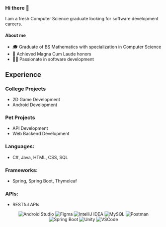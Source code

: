 ### Hi there 👋

I am a fresh Computer Science graduate looking for software development careers.

#### About me
* 🎓 Graduate of BS Mathematics with specialization in Computer Science
* 🥈 Achieved Magna Cum Laude honors
* 🧑‍💻 Passionate in software development

## Experience

### College Projects
* 2D Game Development
* Android Development
  
### Pet Projects
* API Development
* Web Backend Development
  
### Languages: 
* C#, Java, HTML, CSS, SQL
### Frameworks: 
* Spring, Spring Boot, Thymeleaf
### APIs: 
* RESTful APIs
  
<div align="center">

  ![Android Studio](https://img.shields.io/badge/Android_Studio-3DDC84?style=for-the-badge&logo=android-studio&logoColor=white)
  ![Figma](https://img.shields.io/badge/Figma-F24E1E?style=for-the-badge&logo=figma&logoColor=white)
  ![IntelliJ IDEA](https://img.shields.io/badge/IntelliJ_IDEA-000000.svg?style=for-the-badge&logo=intellij-idea&logoColor=white)
  ![MySQL](https://img.shields.io/badge/MySQL-005C84?style=for-the-badge&logo=mysql&logoColor=white)
  ![Postman](https://img.shields.io/badge/Postman-FF6C37?style=for-the-badge&logo=Postman&logoColor=white)
  ![Spring Boot](https://img.shields.io/badge/Spring_Boot-F2F4F9?style=for-the-badge&logo=spring-boot)
  ![Unity](https://img.shields.io/badge/Unity-100000?style=for-the-badge&logo=unity&logoColor=white)
  ![VSCode](https://img.shields.io/badge/VSCode-0078D4?style=for-the-badge&logo=visual%20studio%20code&logoColor=white)

</div>




